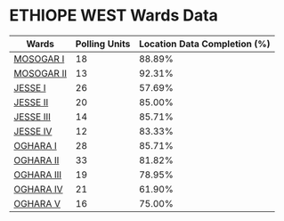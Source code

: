 
# ETHIOPE  WEST Wards Data

| Wards | Polling Units | Location Data Completion (%) |
| ---- | ----- | ------- |
| [MOSOGAR I](./wards/2217-mosogar-i) | 18 | 88.89% |
| [MOSOGAR II](./wards/2218-mosogar-ii) | 13 | 92.31% |
| [JESSE  I](./wards/2219-jesse-i) | 26 | 57.69% |
| [JESSE  II](./wards/2220-jesse-ii) | 20 | 85.00% |
| [JESSE  III](./wards/2221-jesse-iii) | 14 | 85.71% |
| [JESSE IV](./wards/2222-jesse-iv) | 12 | 83.33% |
| [OGHARA I](./wards/2223-oghara-i) | 28 | 85.71% |
| [OGHARA II](./wards/2224-oghara-ii) | 33 | 81.82% |
| [OGHARA III](./wards/2225-oghara-iii) | 19 | 78.95% |
| [OGHARA IV](./wards/2226-oghara-iv) | 21 | 61.90% |
| [OGHARA V](./wards/2227-oghara-v) | 16 | 75.00% |




